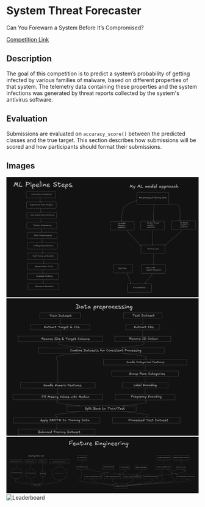 # System Threat Forecaster

Can You Forewarn a System Before It’s Compromised?

[Competition Link](https://www.kaggle.com/competitions/System-Threat-Forecaster)

## Description

The goal of this competition is to predict a system’s probability of getting infected by various families of malware, based on different properties of that system. The telemetry data containing these properties and the system infections was generated by threat reports collected by the system's antivirus software.

## Evaluation

Submissions are evaluated on `accuracy_score()` between the predicted classes and the true target. This section describes how submissions will be scored and how participants should format their submissions.

## Images

![My System Arch + Approach](images/my-model-approach.png)
![Data Preprocessing](images/data-preprocessing.png)
![Feature Engineering](images/feature-engineering.png)
![Leaderboard](images/leaderboard-ranking.png)